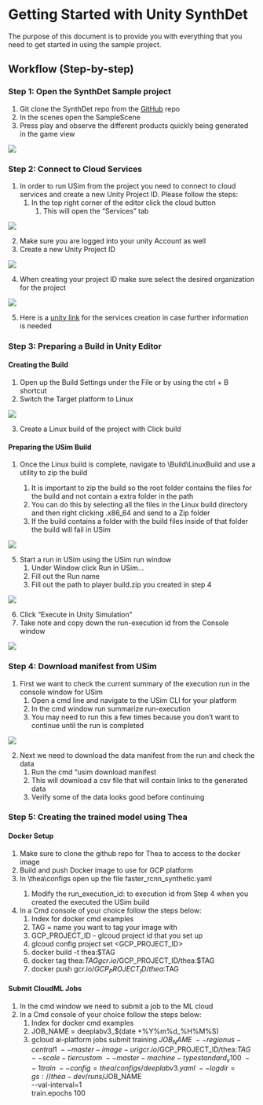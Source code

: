 # Getting Started with Unity SynthDet

The purpose of this document is to provide you with everything that you need to get started in using the sample project. 

## Workflow (Step-by-step)
### Step 1: Open the SynthDet Sample project
1. Git clone the SynthDet repo from the [GitHub](https://github.com/Unity-Technologies/SynthDet) repo
2. In the scenes open the SampleScene 
3. Press play and observe the different products quickly being generated in the game view

<img src="images/dataset.png" align="middle"/>

### Step 2: Connect to Cloud Services 
1. In order to run USim from the project you need to connect to cloud services and create a new Unity Project ID. Please follow the steps:
    1. In the top right corner of the editor click the cloud button
        1. This will open the “Services” tab

<img src="images/OpenCloudServices.png" align="middle"/>

2. Make sure you are logged into your unity Account as well
3. Create a new Unity Project ID 

<img src="images/CreateNewUnityProjectID.PNG" align="middle"/>

4. When creating your project ID make sure select the desired organization for the project

<img src="images/UnityProjectIdOrg.PNG" align="middle"/>

5. Here is a [unity link](https://docs.unity3d.com/Manual/SettingUpProjectServices.html) for the services creation in case further information is needed

### Step 3: Preparing a Build in Unity Editor 
#### Creating the Build
1. Open up the Build Settings under the File or by using the ctrl + B shortcut
2. Switch the Target platform to Linux 

<img src="images/targetingLinuxPlatform.PNG" align="middle"/>

3. Create a Linux build of the project with Click build

#### Preparing the USim Build
1. Once the Linux build is complete, navigate to <Project>\Build\LinuxBuild and use a utility to zip the build
    1. It is important to zip the build so the root folder contains the files for the build and not contain a extra folder in the path
    2. You can do this by selecting all the files in the Linux build directory and then right clicking <PlayerBuild>.x86_64 and send to a Zip folder
    3. If the build contains a folder with the build files inside of that folder the build will fail in USim

<img src="images/exampleLinuxZipBuild.PNG" align="middle"/>

5. Start a run in USim using the USim run window 
    1. Under Window click Run in USim…
    2. Fill out the Run name  
    3. Fill out the path to player build.zip you created in step 4

<img src="images/USimRunWindow.PNG" align="middle"/>

6. Click “Execute in Unity Simulation”
7. Take note and copy down the run-execution id from the Console window

<img src="images/NoteExecutionID.PNG" align="middle"/>

### Step 4: Download manifest from USim
1. First we want to check the current summary of the execution run in the console window for USim
    1. Open a cmd line and navigate to the USim CLI for your platform 
    2. In the cmd window run summarize run-execution <execution id>
    3. You may need to run this a few times because you don’t want to continue until the run is completed 

<img src="images/usimSumExecution.PNG" align="middle"/>

2. Next we need to download the data manifest from the run and check the data 
    1. Run the cmd “usim download manifest <execution id>
    2. This will download a csv file that will contain links to the generated data
    3. Verify some of the data looks good before continuing

### Step 5: Creating the trained model using Thea
#### Docker Setup
1. Make sure to clone the github repo for Thea to access to the docker image
2. Build and push Docker image to use for GCP platform 
3. In <Thea Repo File Path>\thea\configs open up the file faster_rcnn_synthetic.yaml
    1. Modify the run_execution_id: to execution id from Step 4 when you created the executed the USim build
4. In a Cmd console of your choice follow the steps below:
    1. Index for docker cmd examples
    2. TAG = name you want to tag your image with 
    3. GCP_PROJECT_ID - glcoud project id that you set up 
    4. glcoud config project set <GCP_PROJECT_ID>  
    5. docker build -t thea:$TAG <file path to the target docker image>
    6. docker tag thea:$TAG gcr.io/$GCP_PROJECT_ID/thea:$TAG 
    7. docker push gcr.io/$GCP_PROJECT_ID/thea:$TAG 

#### Submit CloudML Jobs
1. In the cmd window we need to submit a job to the ML cloud 
2. In a Cmd console of your choice follow the steps below:
    1. Index for docker cmd examples
    2. JOB_NAME = deeplabv3_$(date +%Y%m%d_%H%M%S)
    3. gcloud ai-platform jobs submit training $JOB_NAME \
        --region us-central1 \
        --master-image-uri gcr.io/$GCP_PROJECT_ID/thea:$TAG \
        --scale-tier custom \
        --master-machine-type standard_v100 \
        -- \
        1 train \
        --config=thea/configs/deeplabv3.yaml \
        --logdir=gs://thea-dev/runs/$JOB_NAME \
        --val-interval=1 \
        train.epochs 100